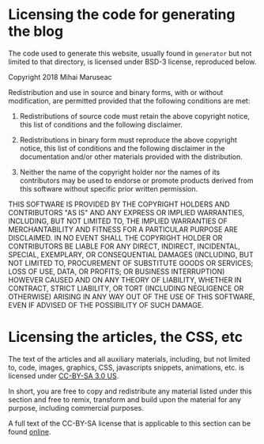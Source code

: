 Licensing the code for generating the blog
==========================================

The code used to generate this website, usually found in `generator` but not
limited to that directory, is licensed under BSD-3 license, reproduced below.

Copyright 2018 Mihai Maruseac

Redistribution and use in source and binary forms, with or without
modification, are permitted provided that the following conditions are met:

1. Redistributions of source code must retain the above copyright notice, this
list of conditions and the following disclaimer.

2. Redistributions in binary form must reproduce the above copyright notice,
this list of conditions and the following disclaimer in the documentation
and/or other materials provided with the distribution.

3. Neither the name of the copyright holder nor the names of its contributors
may be used to endorse or promote products derived from this software without
specific prior written permission.

THIS SOFTWARE IS PROVIDED BY THE COPYRIGHT HOLDERS AND CONTRIBUTORS "AS IS" AND
ANY EXPRESS OR IMPLIED WARRANTIES, INCLUDING, BUT NOT LIMITED TO, THE IMPLIED
WARRANTIES OF MERCHANTABILITY AND FITNESS FOR A PARTICULAR PURPOSE ARE
DISCLAIMED. IN NO EVENT SHALL THE COPYRIGHT HOLDER OR CONTRIBUTORS BE LIABLE
FOR ANY DIRECT, INDIRECT, INCIDENTAL, SPECIAL, EXEMPLARY, OR CONSEQUENTIAL
DAMAGES (INCLUDING, BUT NOT LIMITED TO, PROCUREMENT OF SUBSTITUTE GOODS OR
SERVICES; LOSS OF USE, DATA, OR PROFITS; OR BUSINESS INTERRUPTION) HOWEVER
CAUSED AND ON ANY THEORY OF LIABILITY, WHETHER IN CONTRACT, STRICT LIABILITY,
OR TORT (INCLUDING NEGLIGENCE OR OTHERWISE) ARISING IN ANY WAY OUT OF THE USE
OF THIS SOFTWARE, EVEN IF ADVISED OF THE POSSIBILITY OF SUCH DAMAGE.

Licensing the articles, the CSS, etc
====================================

The text of the articles and all auxiliary materials, including, but not
limited to, code, images, graphics, CSS, javascripts snippets, animations, etc.
is licensed under [CC-BY-SA 3.0 US](cc-by-sa).

In short, you are free to copy and redistribute any material listed under this
section and free to remix, transform and build upon the material for any
purpose, including commercial purposes.

A full text of the CC-BY-SA license that is applicable to this section can be
found [online](cc-by-sa-legalese).

[cc-by-sa]: https://creativecommons.org/licenses/by-sa/3.0/us/
[cc-by-sa-legalese]: https://creativecommons.org/licenses/by-sa/3.0/us/legalcode
